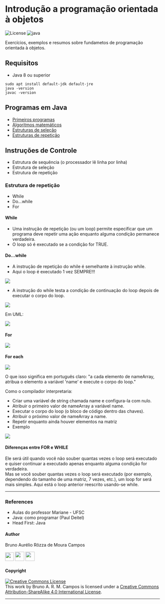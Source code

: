 # Introdução a programação orientada à objetos
![License](https://img.shields.io/badge/Code%20License-MIT-blue.svg)
![java](https://img.shields.io/badge/UFSC-Introdu%C3%A7%C3%A3o%20a%20programa%C3%A7%C3%A3o%20orientada%20%C3%A0%20objetos-red.svg)

Exercícios, exemplos e resumos sobre fundametos de programação orientada à objetos.

## Requisitos
- Java 8 ou superior
```shell script
sudo apt install default-jdk default-jre
java -version
javac -version
```
## Programas em Java
- [Primeiros programas](primeiros-programas)
- [Algoritmos matemáticos](algoritmos-matematicos)
- [Estruturas de seleção](estruturas-de-selecao)
- [Estruturas de repetição](estruturas-de-repeticao)


## Instruções de Controle
- Estrutura de sequência (o processador lê linha por linha)
- Estrutura de seleção
- Estrutura de repetição

### Estrutura de repetição
- While 
- Do...while 
- For 

#### While 
- Uma instrução de repetição (ou um loop) permite especificar que um programa deve repetir uma ação enquanto alguma condição permanece verdadeira.  
- O loop só é executado se a condição for TRUE. 


#### Do...while 
- A instrução de repetição do while é semelhante à instrução while. 
- Aqui o loop é executado 1 vez SEMPRE!!! 

<img src="img/do-while.jpg" />


- A instrução do while testa a condição de continuação do loop depois de executar o corpo do loop. 

<img src="img/do-while.png" />


Em UML:

<img src="img/do-whole-uml.png" />

#### For

<img src="img/for.png" />

#### For each

<img src="img/for-ap.png" />

O que isso significa em português claro: "a cada elemento de nameArray, atribua o elemento a variável 'name' e execute o corpo do loop." 

Como o compilador interpretaria: 
- Criar uma variável de string chamada name e configura-la com nulo. 
- Atribuir o primeiro valor de nameArray a variável name. 
- Executar o corpo do loop (o bloco de código dentro das chaves). 
- Atribuir o próximo valor de nameArray a name. 
- Repetir enquanto ainda houver elementos na matriz
- Exemplo

<img src="img/ex-foreach.png" />


#### Diferenças entre FOR e WHILE
Ele será útil quando você não souber quantas vezes o loop será executado e quiser continuar a executado apenas enquanto alguma condição for verdadeira. <br/>
Mas se você souber quantas vezes o loop será executado (por exemplo, dependendo do tamanho de uma matriz, 7 vezes, etc.), um loop for será mais simples. Aqui está o loop anterior reescrito usando-se while. 

---

### References 
- Aulas do professor Mariane - UFSC
- Java: como programar (Paul Deitel)
- Head First: Java

#### Author
Bruno Aurélio Rôzza de Moura Campos

<a href="mailto:brunocampos01@gmail.com" target="_blank"><img class="" src="images/gmail.png" width="28"></a>
<a href="https://github.com/brunocampos01" target="_blank"><img class="ai-subscribed-social-icon" src="images/github.png" width="30"></a>
<a href="https://www.linkedin.com/in/brunocampos01/" target="_blank"><img class="ai-subscribed-social-icon" src="https://github.com/brunocampos01/devops/blob/master/images/linkedin.png" width="30"></a>

#### Copyright
<a rel="license" href="http://creativecommons.org/licenses/by-sa/4.0/"><img alt="Creative Commons License" style="border-width:0" src="https://i.creativecommons.org/l/by-sa/4.0/88x31.png" /></a><br />This work by <span xmlns:cc="http://creativecommons.org/ns#" property="cc:attributionName">Bruno A. R. M. Campos</span> is licensed under a <a rel="license" href="http://creativecommons.org/licenses/by-sa/4.0/">Creative Commons Attribution-ShareAlike 4.0 International License</a>.

---